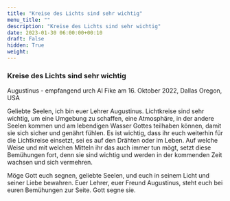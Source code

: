```yaml
---
title: "Kreise des Lichts sind sehr wichtig"
menu_title: ""
description: "Kreise des Lichts sind sehr wichtig"
date: 2023-01-30 06:00:00+00:10
draft: False
hidden: True
weight:
---
```

### Kreise des Lichts sind sehr wichtig

Augustinus - empfangend urch Al Fike am 16. Oktober 2022, Dallas Oregon, USA

Geliebte Seelen, ich bin euer Lehrer Augustinus. Lichtkreise sind sehr wichtig, um eine Umgebung zu schaffen, eine Atmosphäre, in der andere Seelen kommen und am lebendigen Wasser Gottes teilhaben können, damit sie sich sicher und genährt fühlen. Es ist wichtig, dass ihr euch weiterhin für die Lichtkreise einsetzt, sei es auf den Drähten oder im Leben. Auf welche Weise und mit welchen Mitteln ihr das auch immer tun mögt, setzt diese Bemühungen fort, denn sie sind wichtig und werden in der kommenden Zeit wachsen und sich vermehren.

Möge Gott euch segnen, geliebte Seelen, und euch in seinem Licht und seiner Liebe bewahren. Euer Lehrer, euer Freund Augustinus, steht euch bei euren Bemühungen zur Seite. Gott segne sie.